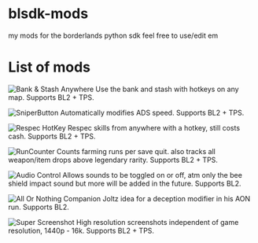 # blsdk-mods
my mods for the borderlands python sdk
feel free to use/edit em

# List of mods

![Bank & Stash Anywhere](https://github.com/PyrexBLJ/blsdk-mods/tree/main/BASA)
Use the bank and stash with hotkeys on any map. Supports BL2 + TPS.

![SniperButton](https://github.com/PyrexBLJ/blsdk-mods/tree/main/SniperButton)
Automatically modifies ADS speed. Supports BL2 + TPS.

![Respec HotKey](https://github.com/PyrexBLJ/blsdk-mods/tree/main/RHK)
Respec skills from anywhere with a hotkey, still costs cash. Supports BL2 + TPS.

![RunCounter](https://github.com/PyrexBLJ/blsdk-mods/tree/main/RunCounter)
Counts farming runs per save quit. also tracks all weapon/item drops above legendary rarity. Supports BL2 + TPS.

![Audio Control](https://github.com/PyrexBLJ/blsdk-mods/blob/main/AudioControl)
Allows sounds to be toggled on or off, atm only the bee shield impact sound but more will be added in the future. Supports BL2.

![All Or Nothing Companion](https://github.com/PyrexBLJ/blsdk-mods/tree/main/AllOrNothingCompanion)
Joltz idea for a deception modifier in his AON run. Supports BL2.

![Super Screenshot](https://github.com/PyrexBLJ/blsdk-mods/tree/main/SuperScreenshot)
High resolution screenshots independent of game resolution, 1440p - 16k. Supports BL2 + TPS.